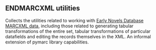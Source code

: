 ## ENDMARCXML utilities

Collects the utilities related to working with [Early Novels Database MARCXML data](https://github.com/earlynovels/end-dataset), including those related to generating tabular transformations of the entire set, tabular transformations of particular datafields and editing the records themselves in the XML. An informal extension of pymarc library capabilities.
